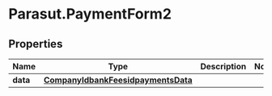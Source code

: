 # Parasut.PaymentForm2

## Properties
Name | Type | Description | Notes
------------ | ------------- | ------------- | -------------
**data** | [**CompanyIdbankFeesidpaymentsData**](CompanyIdbankFeesidpaymentsData.md) |  | 


